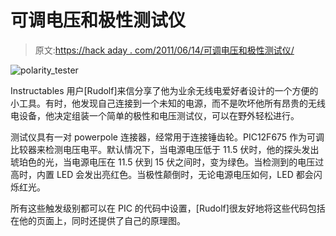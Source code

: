 # 可调电压和极性测试仪

> 原文:[https://hack aday . com/2011/06/14/可调电压和极性测试仪/](https://hackaday.com/2011/06/14/adjustable-voltage-and-polarity-tester/)

![polarity_tester](../Images/d63b961c8fe692c30c08a2f9e485c785.png "polarity_tester")

Instructables 用户[Rudolf]来信分享了他为业余无线电爱好者设计的一个方便的小工具。有时，他发现自己连接到一个未知的电源，而不是吹坏他所有昂贵的无线电设备，他决定组装一个简单的极性和电压测试仪，可以在野外轻松进行。

测试仪具有一对 powerpole 连接器，经常用于连接锤齿轮。PIC12F675 作为可调比较器来检测电压电平。默认情况下，当电源电压低于 11.5 伏时，他的探头发出琥珀色的光，当电源电压在 11.5 伏到 15 伏之间时，变为绿色。当检测到的电压过高时，内置 LED 会发出亮红色。当极性颠倒时，无论电源电压如何，LED 都会闪烁红光。

所有这些触发级别都可以在 PIC 的代码中设置，[Rudolf]很友好地将这些代码包括在他的页面上，同时还提供了自己的原理图。